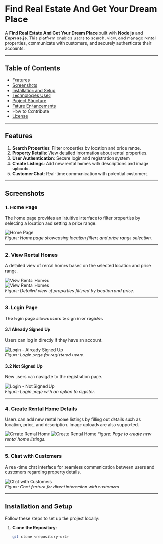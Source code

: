 # Find Real Estate And Get Your Dream Place

A **Find Real Estate And Get Your Dream Place** built with **Node.js** and **Express.js**. This platform enables users to search, view, and manage rental properties, communicate with customers, and securely authenticate their accounts.

---

## Table of Contents

- [Features](#features)
- [Screenshots](#screenshots)
- [Installation and Setup](#installation-and-setup)
- [Technologies Used](#technologies-used)
- [Project Structure](#project-structure)
- [Future Enhancements](#future-enhancements)
- [How to Contribute](#how-to-contribute)
- [License](#license)

---

## Features

1. **Search Properties**: Filter properties by location and price range.
2. **Property Details**: View detailed information about rental properties.
3. **User Authentication**: Secure login and registration system.
4. **Create Listings**: Add new rental homes with descriptions and image uploads.
5. **Customer Chat**: Real-time communication with potential customers.

---

## Screenshots

### 1. Home Page  
The home page provides an intuitive interface to filter properties by selecting a location and setting a price range.

![Home Page](home_page.png)  
*Figure: Home page showcasing location filters and price range selection.*

---

### 2. View Rental Homes  
A detailed view of rental homes based on the selected location and price range.

![View Rental Homes](view_homes.png)  
![View Rental Homes](view_home2.png)  
*Figure: Detailed view of properties filtered by location and price.*

---

### 3. Login Page  
The login page allows users to sign in or register.  

#### 3.1 Already Signed Up  
Users can log in directly if they have an account.

![Login - Already Signed Up](login_page2.png)  
*Figure: Login page for registered users.*

#### 3.2 Not Signed Up  
New users can navigate to the registration page.

![Login - Not Signed Up](login_page.png)  
*Figure: Login page with an option to register.*

---

### 4. Create Rental Home Details  
Users can add new rental home listings by filling out details such as location, price, and description. Image uploads are also supported.

![Create Rental Home](Add_New_Data.png) 
![Create Rental Home](created_New_Data.png)
*Figure: Page to create new rental home listings.*

---

### 5. Chat with Customers  
A real-time chat interface for seamless communication between users and customers regarding property details.

![Chat with Customers](Chat_Img.png)  
*Figure: Chat feature for direct interaction with customers.*

---

## Installation and Setup

Follow these steps to set up the project locally:

1. **Clone the Repository**:
   ```bash
   git clone <repository-url>
